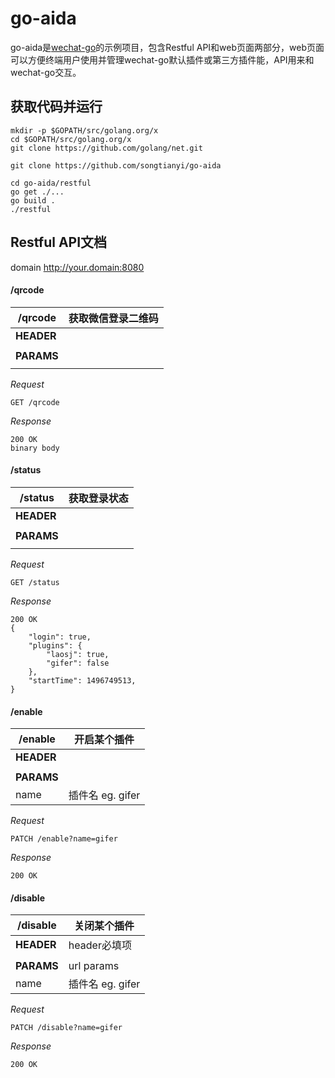 # go-aida
go-aida是[wechat-go](http://github.com/songtianyi/wechat-go)的示例项目，包含Restful API和web页面两部分，web页面可以方便终端用户使用并管理wechat-go默认插件或第三方插件能，API用来和wechat-go交互。

## 获取代码并运行
```
mkdir -p $GOPATH/src/golang.org/x
cd $GOPATH/src/golang.org/x
git clone https://github.com/golang/net.git

git clone https://github.com/songtianyi/go-aida

cd go-aida/restful
go get ./...
go build .
./restful
```
## Restful API文档
domain http://your.domain:8080

#### /qrcode

| /qrcode | 获取微信登录二维码 |
|------| ------ |
| **HEADER** ||
|||
| **PARAMS**||
|||


_Request_
```
GET /qrcode
```
_Response_
```
200 OK
binary body
```

#### /status
| /status| 获取登录状态|
|------| ------ |
| **HEADER** ||
|||
| **PARAMS**||
|||

_Request_
```
GET /status
```
_Response_
```
200 OK
{
	"login": true,
	"plugins": {
		"laosj": true,
		"gifer": false
	},
	"startTime": 1496749513,
}
```

#### /enable

| /enable| 开启某个插件|
|------| ------ |
| **HEADER** ||
|||
| **PARAMS**||
|name|插件名 eg. gifer|

_Request_
```
PATCH /enable?name=gifer
```

_Response_
```
200 OK
```

#### /disable

| /disable| 关闭某个插件|
|------| ------ |
| **HEADER** | header必填项 |
|||
| **PARAMS**| url params|
|name|插件名 eg. gifer|


_Request_
```
PATCH /disable?name=gifer
```
_Response_
```
200 OK
```
